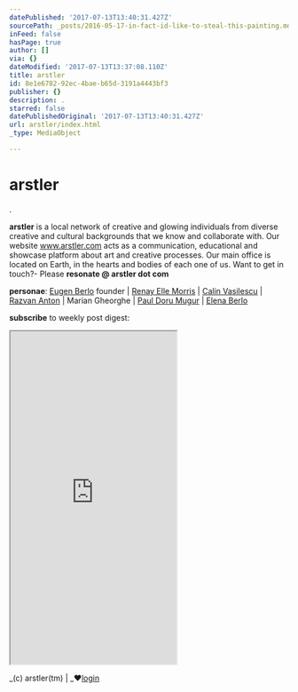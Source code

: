 ```yaml
---
datePublished: '2017-07-13T13:40:31.427Z'
sourcePath: _posts/2016-05-17-in-fact-id-like-to-steal-this-painting.md
inFeed: false
hasPage: true
author: []
via: {}
dateModified: '2017-07-13T13:37:08.110Z'
title: arstler
id: 8e1e6782-92ec-4bae-b65d-3191a4443bf3
publisher: {}
description: .
starred: false
datePublishedOriginal: '2017-07-13T13:40:31.427Z'
url: arstler/index.html
_type: MediaObject

---
```

# arstler

.

**arstler** is a local network of creative and glowing individuals from diverse creative and cultural backgrounds that we know and collaborate with. Our website www.arstler.com acts as a communication, educational and showcase platform about art and creative processes. Our main office is located on Earth, in the hearts and bodies of each one of us. Want to get in touch?- Please **resonate @ arstler dot com**

**personae**: [Eugen Berlo][0] founder | [Renay Elle Morris][1] | [Calin Vasilescu][2] | [Razvan Anton][3] | Marian Gheorghe | [Paul Doru Mugur][4] | [Elena Berlo][5]

**subscribe** to weekly post digest:

<iframe src="https://the-grid.github.io/ed-userhtml/?g=eJwtjEEOwiAQAL-y2cSjArEa05b-pQLCJiwQwFh_r9EeZzKZmR51ZQetGo2h99JGIXi1TEwnk1k08ulZmjgrdR1u4p8jNFNzjJS8xpQRfvaeq3VVo0QIjnzoGi9Kfdv-jk4jr9vxRbaHEQYpyzbBTkrKw4TLvM-XD6pFMKM" height="600" style=""></iframe>

_(c) arstler(tm) | _**♥**[login][6]

[0]: http://berlo.net/genu-berlo/
[1]: http://arstler.com/renay-elle-morris/
[2]: https://uap.ro/e-vaporatus-orizont/
[3]: https://www.artsy.net/artist/razvan-anton
[4]: http://arstler.com/paul-doru-mugur/
[5]: http://www.elenaberlo.com/
[6]: https://app.thegrid.io/